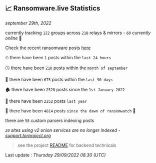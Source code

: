 
## 📈 Ransomware.live Statistics
_september 29th, 2022_

currently tracking `122` groups across `218` relays & mirrors - _`60` currently online_ 📡

Check the recent ransomware posts [here](https://www.ransomware.live/#/recentposts)


⏲ there have been `1` posts within the `last 24 hours`

🕓 there have been `210` posts within the `month of september`

📅 there have been `675` posts within the `last 90 days`

🏚 there have been `2528` posts since the `1st January 2022`

🚀 there have been `2252` posts `last year`

🦕 there have been `4814` posts `since the dawn of ransomwatch` 🐣

there are `58` custom parsers indexing posts

_`20` sites using v2 onion services are no longer indexed - [support.torproject.org](https://support.torproject.org/onionservices/v2-deprecation/)_

> see the project [README](https://github.com/jmousqueton/ransomwatch#readme) for backend technicals



Last update : _Thursday 29/09/2022 08.30 (UTC)_

